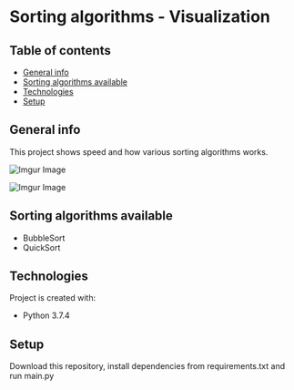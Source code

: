 # Sorting algorithms - Visualization

## Table of contents
* [General info](#general-info)
* [Sorting algorithms available](#sorting-algorithms-available)
* [Technologies](#technologies)
* [Setup](#setup)

## General info
This project shows speed and how various sorting algorithms works.

![Imgur Image](https://i.imgur.com/Rg9UDE7.png)

![Imgur Image](https://i.imgur.com/QyoQvE5.png)

## Sorting algorithms available
- BubbleSort
- QuickSort

## Technologies
Project is created with:
* Python 3.7.4

## Setup
Download this repository, install dependencies from requirements.txt and run main.py
